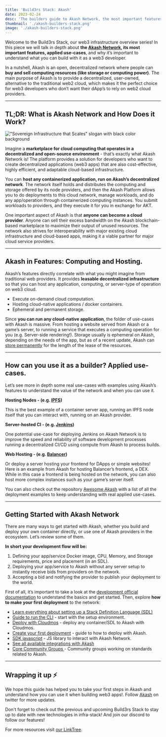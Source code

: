 ```yaml
---
title: 'Build3rs Stack: Akash'
date: 2023-02-24
desc: 'The builders guide to Akash Network, the most important features, applied use-cases, and why it’s important to understand what you can build with it as a web3 developer.'
thumbnail: './akash-builders-stack.png'
image: './akash-builders-stack.png'
---
```


Welcome to the Build3rs Stack, our web3 infrastructure overview series! In this piece we will talk in depth about **the [Akash Network](https://akash.network/), its most important features, applied use-cases**, and why it’s important to understand what you can build with it as a web3 developer.

In a nutshell, Akash is an open, decentralized network where people can **buy and sell computing resources (like storage or computing power)**. The main purpose of Akash is to provide a decentralized, user-owned, alternative to the traditional web2 cloud, which makes it the perfect choice for web3 developers who don’t want their dApp’s to rely on web2 cloud providers.

---

## TL;DR: What is Akash Network and How Does it Work?

!["Sovereign Infrastructure that Scales" slogan with black color background](https://storage.fleek.ooo/27a60cdd-37d3-480c-ae88-3ad4ca886b13-bucket/imgs/preview.png)

Imagine a **marketplace for cloud computing that operates in a decentralized and open-source environment** - that’s exactly what Akash Network is! The platform provides a solution for developers who want to create decentralized applications (web3 apps) that are also cost-effective, highly efficient, and adaptable cloud-based infrastructure.

You can **host any containerized application, run on Akash’s decentralized network**. The network itself holds and distributes the computing and storage offered by its node providers, and then the Akash Platform allows you to do deployments to this cloud network, manage workloads, and do any app/operation through containerized computing instances. You submit workloads to providers, and they execute it for you in exchange for AKT.

One important aspect of Akash is that **anyone can become a cloud provider**. Anyone can sell their excess bandwidth on the Akash blockchain-based marketplace to maximize their output of unused resources. The network also strives for interoperability with major existing cloud infrastructure and cloud-based apps, making it a viable partner for major cloud service providers.

---

## Akash in Features: Computing and Hosting.

Akash’s features directly correlate with what you might imagine from traditional web providers. It provides **leasable decentralized infrastructure** so that you can host any application, computing, or server-type of operation on web3 cloud.

- Execute on-demand cloud computation.
- Hosting cloud-native applications / docker containers.
- Ephemeral and permanent storage.

Since **you can run any cloud-native application**, the folder of use-cases with Akash is massive. From hosting a website served from Akash or a game’s server, to running a service that executes a computing operation for you (e.g. Server-side rendering!). Storage usually is ephemeral on Akash, depending on the needs of the app, but as of a recent update, Akash can [store permanently](https://akash.network/blog/akash-network-unlocks-persistent-storage-through-mainnet-3-upgrade/) for the length of the lease of the resources.

---

## How can you use it as a builder? Applied use-cases.

Let’s see more in depth some real use-cases with examples using Akash’s features to understand the value of the network and when you can use it.

**Hosting Nodes - (e.g. [IPFS](https://github.com/akash-network/awesome-akash/tree/master/ipfs))**

This is the best example of a container server app, running an IPFS node itself that you can interact with, running on an Akash provider.

**Server-hosted CI - (e.g. [Jenkins](https://github.com/akash-network/awesome-akash/tree/master/jenkins))**

One potential use-case for deploying Jenkins on Akash Network is to improve the speed and reliability of software development processes running a decentralized CI/CD using compute from Akash to process builds.

**Web Hosting - (e.g. [Balancer](https://github.com/akash-network/awesome-akash/tree/master/balancer))**

Or deploy a server hosting your frontend for DApps or simple websites! Here is an example from Akash for hosting Balancer’s frontend, a DEX. While in this case a frontend is being hosted on the network, you can also host more complex instances such as your game’s server itself.

You can also check out the repository [Awesome Akash](https://github.com/akash-network/awesome-akash) with a list of all the deployment examples to keep understanding with real applied use-cases.

---

## Getting Started with Akash Network

There are many ways to get started with Akash, whether you build and deploy your own container directly, or use one of Akash providers in the ecosystem. Let’s review some of them.

**In short your development flow will be:**

1. Defining your app/service Docker image, CPU, Memory, and Storage requirements, price and placement (in an SDL).
2. Deploying your app/service to Akash without any server setup to instantly receive bids from providers on the network.
3. Accepting a bid and notifying the provider to publish your deployment to the world.

First of all, it’s important to take a look at the [development official documentation](https://docs.akash.network/) to understand the basics and get started. Then, explore **how to make your first deployment** to the network:

- [Learn everything about setting up a Stack Definition Language (SDL)](https://docs.akash.network/readme/stack-definition-language)
- [Guide to run the CLI](https://docs.akash.network/guides/cli/detailed-steps) - start with the setup environment.
- [Deploy with Cloudmos](https://cloudmos.io/cloud-deploy) - deploy any container/SDL to Akash with Cloudmos.
- [Create your first deployment](https://docs.akash.network/guides/cli/detailed-steps/part-7.-create-your-deployment) - guide to how to deploy with Akash.
- [SDK javascript](https://github.com/akash-network/akashjs) - JS library to interact with Akash Network.
- [See all available integrations with Akash](https://docs.akash.network/deploy)
- [Core Community Groups ](https://akash.network/community/core-groups/cg-list/)- Community groups working on standards related to Akash.

---

## Wrapping it up ⚡

We hope this guide has helped you to take your first steps in Akash and understand how you can use it when building web3 apps!. Follow [Akash](https://akash.network/) on twitter for more updates.

Don't forget to check out the previous and upcoming Build3rs Stack to stay up to date with new technologies in infra-stack! And join our discord to follow our features!

For more resources visit [our LinkTree](https://linktr.ee/fleek).
